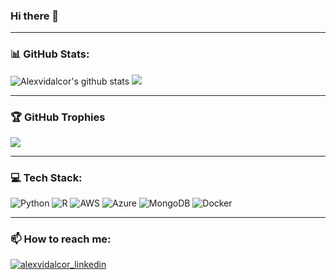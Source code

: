### Hi there 👋

---

### 📊 GitHub Stats:

![Alexvidalcor's github stats](https://github-readme-stats.vercel.app/api?username=alexvidalcor&theme=midnight-purple&show_icons=true)
![](https://github-readme-streak-stats.herokuapp.com/?user=alexvidalcor&theme=midnight-purple&hide_border=false)

---

### 🏆 GitHub Trophies
![](https://github-profile-trophy.vercel.app/?username=alexvidalcor&theme=tokyonight&no-frame=false&no-bg=false&margin-w=4&title=MultiLanguage,Commits,PullRequest,Repositories,Followers,Stars)

---

### 💻 Tech Stack:
![Python](https://img.shields.io/badge/Python-%23FF9900.svg?style=for-the-badge&logo=python&logoColor=white)
![R](https://img.shields.io/badge/R-%23FF9900.svg?style=for-the-badge&logo=r&logoColor=white)
![AWS](https://img.shields.io/badge/AWS-%23FF9900.svg?style=for-the-badge&logo=amazon-aws&logoColor=white)
![Azure](https://img.shields.io/badge/azure-%230072C6.svg?style=for-the-badge&logo=azure-devops&logoColor=white) 
![MongoDB](https://img.shields.io/badge/MongoDB-%234ea94b.svg?style=for-the-badge&logo=mongodb&logoColor=white)
![Docker](https://img.shields.io/badge/docker-%230db7ed.svg?style=for-the-badge&logo=docker&logoColor=white)

---

### 📫 How to reach me:

<p align="center">

<a href="https://www.linkedin.com/in/alejandrovidalcortes/" target="blank"><img align="center" src="https://img.shields.io/badge/-LinkedIn-039BE5?style=for-the-badge&logo=Linkedin&logoColor=white&link=https://www.linkedin.com/in/alejandrovidalcortes/" alt="alexvidalcor_linkedin"/></a>
